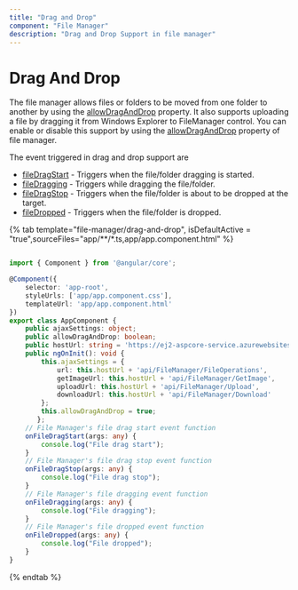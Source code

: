 ```yaml
---
title: "Drag and Drop"
component: "File Manager"
description: "Drag and Drop Support in file manager"
---
```


# Drag And Drop

The file manager allows files or folders to be moved from one folder to another by using the  [allowDragAndDrop](../api/file-manager/#allowdraganddrop) property. It also supports uploading a file by dragging it from Windows Explorer to  FileManager control. You can enable or disable this support by using the [allowDragAndDrop](../api/file-manager/#allowdraganddrop) property of file manager.

The event triggered in drag and drop support are

* [fileDragStart](../api/file-manager/#filedragstart) - Triggers when the file/folder dragging is started.
* [fileDragging](../api/file-manager/#filedragging) - Triggers while dragging the file/folder.
* [fileDragStop](../api/file-manager/#filedragstop) - Triggers when the file/folder is about to be dropped at the target.
* [fileDropped](../api/file-manager/#filedropped) - Triggers when the file/folder is dropped.

{% tab template="file-manager/drag-and-drop", isDefaultActive = "true",sourceFiles="app/**/*.ts,app/app.component.html" %}

```typescript

import { Component } from '@angular/core';

@Component({
    selector: 'app-root',
    styleUrls: ['app/app.component.css'],
    templateUrl: 'app/app.component.html'
})
export class AppComponent {
    public ajaxSettings: object;
    public allowDragAndDrop: boolean;
    public hostUrl: string = 'https://ej2-aspcore-service.azurewebsites.net/';
    public ngOnInit(): void {
        this.ajaxSettings = {
            url: this.hostUrl + 'api/FileManager/FileOperations',
            getImageUrl: this.hostUrl + 'api/FileManager/GetImage',
            uploadUrl: this.hostUrl + 'api/FileManager/Upload',
            downloadUrl: this.hostUrl + 'api/FileManager/Download'
        };
        this.allowDragAndDrop = true;
       };
    // File Manager's file drag start event function
    onFileDragStart(args: any) {
        console.log("File drag start");
    }
    // File Manager's file drag stop event function
    onFileDragStop(args: any) {
        console.log("File drag stop");
    }
    // File Manager's file dragging event function
    onFileDragging(args: any) {
        console.log("File dragging");
    }
    // File Manager's file dropped event function
    onFileDropped(args: any) {
        console.log("File dropped");
    }
}

```

{% endtab %}